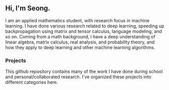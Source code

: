 ## Hi, I'm Seong.

I am an applied mathematics student, with research focus in machine learning. I have done various research related to deep learning, speeding up backpropagation using matrix and tensor calculus, language modeling, and so on. Coming from a math background, I have a deep understanding of linear algebra, matrix calculus, real analysis, and probability theory, and how they apply to deep learning and other machine learning algorithms. 

### Projects

This github repository contains many of the work I have done during school and personal/collaborated research. I've organized these projects into different categories here.

[comment]: <> (One of my new year's resolution for 2025 is to commit at least one change to this github repo everyday, no exceptions. Hopefully this way, by the end of this year, this repository can turn into a portfolio that contains all of my past and present works.)

<!---
seon9cho/seon9cho is a ✨ special ✨ repository because its `README.md` (this file) appears on your GitHub profile.
You can click the Preview link to take a look at your changes.
--->
